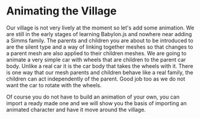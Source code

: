 # Animating the Village
Our village is not very lively at the moment so let's add some animation. We are still in the early stages of learning Babylon.js and nowhere near adding a Simms family. The parents and children you are about to be introduced to are the silent type and a way of linking together meshes so that changes to a parent mesh are also applied to their children meshes. We are going to animate a very simple car with wheels that are children to the parent car body. Unlike a real car it is the car body that takes the wheels with it. There is one way that our mesh parents and children behave like a real family, the children can act independently of the parent. Good job too as we do not want the car to rotate with the wheels.

Of course you do not have to build an animation of your own, you can import a ready made one and we will show you the basis of importing an animated character and have it move around the village.